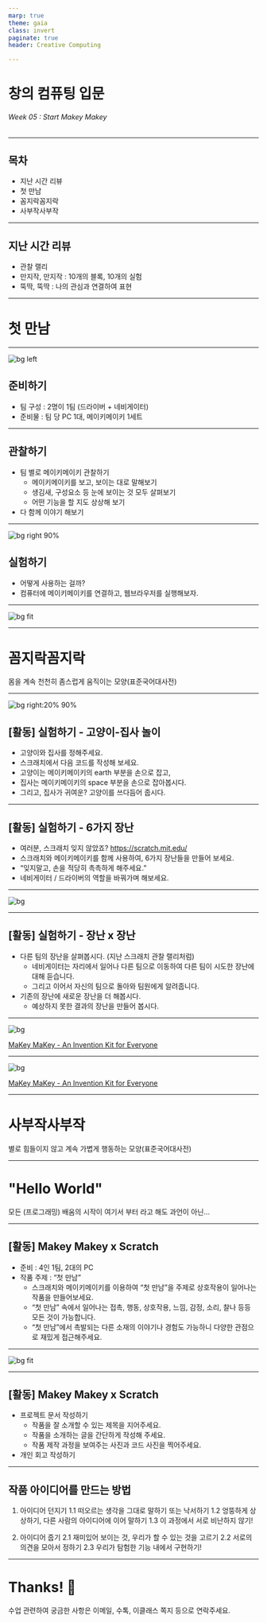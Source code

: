 ```yaml
---
marp: true
theme: gaia
class: invert
paginate: true
header: Creative Computing

---
```

<!--
_class: lead
_paginate: false
-->
# **창의 컴퓨팅 입문**
###### Week 05 : Start Makey Makey

---
## 목차

* 지난 시간 리뷰
* 첫 만남
* 꼼지락꼼지락
* 사부작사부작

---
## 지난 시간 리뷰

* 관찰 랠리
* 만지작, 만지작 : 10개의 블록, 10개의 실험
* 뚝딱, 뚝딱 : 나의 관심과 연결하여 표현

---
<!--
_class: lead
_paginate: false
-->
# 첫 만남

---
![bg left](https://cdn.shopify.com/s/files/1/0162/8612/products/MMCEnoboxSquare_1024x1024_crop_center.jpg)

## 준비하기

* 팀 구성 : 2명이 1팀 (드라이버 + 네비게이터)
* 준비물 : 팀 당 PC 1대, 메이키메이키 1세트


---
## 관찰하기

* 팀 별로 메이키메이키 관찰하기
  - 메이키메이키를 보고, 보이는 대로 말해보기
  - 생김새, 구성요소 등 눈에 보이는 것 모두 살펴보기
  - 어떤 기능을 할 지도 상상해 보기
* 다 함께 이야기 해보기

---
![bg right 90%](https://cdn.shopify.com/s/files/1/0162/8612/articles/mm_Inputs_drawing_1400x.png?v=1561149704)

## 실험하기

* 어떻게 사용하는 걸까?
* 컴퓨터에 메이키메이키를 연결하고, 웹브라우저를 실행해보자.

---
<!--
_header: ""
_footer: ""
-->
![bg fit](https://de.scratch-wiki.info/w/images/thumb/5/59/Makey_line_drawing.jpg/340px-Makey_line_drawing.jpg)

---
<!--
_class: lead
_paginate: false
-->
# 꼼지락꼼지락

몸을 계속 천천히 좀스럽게 움직이는 모양(표준국어대사전)

---
![bg right:20% 90%](img/w05-02.png)

## [활동] 실험하기 - 고양이-집사 놀이

* 고양이와 집사를 정해주세요.
* 스크래치에서 다음 코드를 작성해 보세요.
* 고양이는 메이키메이키의 earth 부분을 손으로 잡고,
* 집사는 메이키메이키의 space 부분을 손으로 잡아봅시다.
* 그리고, 집사가 귀여운? 고양이를 쓰다듬어 줍시다.

---
## [활동] 실험하기 - 6가지 장난

* 여러분, 스크래치 잊지 않았죠? https://scratch.mit.edu/
* 스크래치와 메이키메이키를 함께 사용하여,
6가지 장난들을 만들어 보세요.
* “잊지말고, 손을 적당히 촉촉하게 해주세요.”
* 네비게이터 / 드라이버의 역할을 바꿔가며 해보세요.

---
<!--
_header: ""
_footer: ""
-->
![bg](img/w05-01.png)


---
## [활동] 실험하기 - 장난 x 장난

* 다른 팀의 장난을 살펴봅시다. (지난 스크래치 관찰 랠리처럼)
  - 네비게이터는 자리에서 일어나 다른 팀으로 이동하여 다른 팀이 시도한 장난에 대해 듣습니다.
  - 그리고 이어서 자신의 팀으로 돌아와 팀원에게 알려줍니다.
* 기존의 장난에 새로운 장난을 더 해봅시다.
  - 예상하지 못한 결과의 장난을 만들어 봅시다.

---
<!--
_header: ""
_footer: ""
-->
![bg](https://img.youtube.com/vi/rfQqh7iCcOU/0.jpg)

[MaKey MaKey - An Invention Kit for Everyone](https://www.youtube.com/watch?v=rfQqh7iCcOU&feature=youtu.be)

---
<!--
_header: ""
_footer: ""
-->
![bg](https://img.youtube.com/vi/VCNCQ4cV5LM/0.jpg)

[MaKey MaKey - An Invention Kit for Everyone](https://www.youtube.com/watch?v=VCNCQ4cV5LM)

---
<!--
_class: lead
_paginate: false
-->
# 사부작사부작
별로 힘들이지 않고 계속 가볍게 행동하는 모양(표준국어대사전)

---
<!--
_class: lead
_paginate: false
-->
# "Hello World"
모든 (프로그래밍) 배움의 시작이 여기서 부터 라고 해도 과언이 아닌...

---
## [활동] Makey Makey x Scratch

* 준비 : 4인 1팀, 2대의 PC
* 작품 주제 : “첫 만남”
  - 스크래치와 메이키메이키를 이용하여 “첫 만남”을 주제로 상호작용이 일어나는 작품을 만들어보세요.
  - “첫 만남” 속에서 일어나는 접촉, 행동, 상호작용, 느낌, 감정, 소리, 찰나 등등 모든 것이 가능합니다.
  - “첫 만남”에서 촉발되는 다른 소재의 이야기나 경험도 가능하니 다양한 관점으로 재밌게 접근해주세요.

---
<!--
_header: ""
_footer: ""
-->
![bg fit](img/w05-03.png)

---
## [활동] Makey Makey x Scratch

* 프로젝트 문서 작성하기
  - 작품을 잘 소개할 수 있는 제목을 지어주세요.
  - 작품을 소개하는 글을 간단하게 작성해 주세요.
  - 작품 제작 과정을 보여주는 사진과 코드 사진을 찍어주세요.
* 개인 회고 작성하기

---
## 작품 아이디어를 만드는 방법

1. 아이디어 던지기
1.1 떠오르는 생각을 그대로 말하기 또는 낙서하기
1.2 엉뚱하게 상상하기, 다른 사람의 아이디어에 이어 말하기
1.3 이 과정에서 서로 비난하지 않기!

2. 아이디어 줍기
2.1 재미있어 보이는 것, 우리가 할 수 있는 것을 고르기
2.2 서로의 의견을 모아서 정하기
2.3 우리가 탐험한 기능 내에서 구현하기!


---
<!--
_class: lead
_paginate: false
-->
# Thanks! 🎉 

수업 관련하여 궁금한 사항은 
이메일, 수톡, 이클래스 쪽지 등으로 연락주세요.